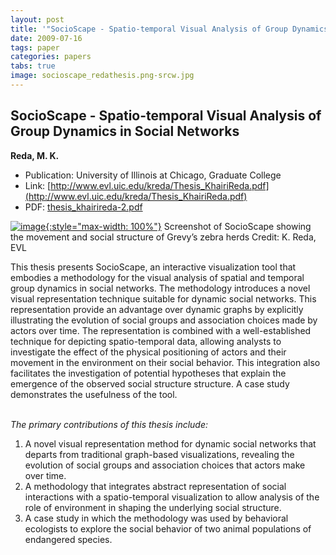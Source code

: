 ```yaml
---
layout: post
title: '"SocioScape - Spatio-temporal Visual Analysis of Group Dynamics in Social Networks"'
date: 2009-07-16
tags: paper
categories: papers
tabs: true
image: socioscape_redathesis.png-srcw.jpg
---
```


## SocioScape - Spatio-temporal Visual Analysis of Group Dynamics in Social Networks
**Reda, M. K.**
- Publication: University of Illinois at Chicago, Graduate College
- Link: [http://www.evl.uic.edu/kreda/Thesis_KhairiReda.pdf](http://www.evl.uic.edu/kreda/Thesis_KhairiReda.pdf)
- PDF: [thesis_khairireda-2.pdf](/documents/thesis_khairireda-2.pdf)


[![image](https://www.evl.uic.edu/output/originals/socioscape_redathesis.png-srcw.jpg){:style="max-width: 100%"}](https://www.evl.uic.edu/output/originals/socioscape_redathesis.png-srcw.jpg)
Screenshot of SocioScape showing the movement and social structure of Grevy&rsquo;s zebra herds
Credit: K. Reda, EVL

This thesis presents SocioScape, an interactive visualization tool that embodies a methodology for the visual analysis of spatial and temporal group dynamics in social networks. The methodology introduces a novel visual representation technique suitable for dynamic social networks. This representation provide an advantage over dynamic graphs by explicitly illustrating the evolution of social groups and association choices made by actors over time. The representation is combined with a well-established technique for depicting spatio-temporal data, allowing analysts to investigate the effect of the physical positioning of actors and their movement in the environment on their social behavior. This integration also facilitates the investigation of potential hypotheses that explain the emergence of the observed social structure structure. A case study demonstrates the usefulness of the tool.<br><br>

<em>The primary contributions of this thesis include:</em><br>
<ol>
<li>A novel visual representation method for dynamic social networks that departs from traditional graph-based visualizations, revealing the evolution of social groups and association choices that actors make over time.</li>
<li>A methodology that integrates abstract representation of social interactions with a spatio-temporal visualization to allow analysis of the role of environment in shaping the underlying social structure.</li>
<li>A case study in which the methodology was used by behavioral ecologists to explore the social behavior of two animal populations of endangered species.</li>
</ol>